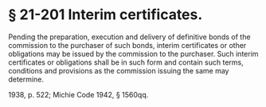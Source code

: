 # § 21-201 Interim certificates.

<p>Pending the preparation, execution and delivery of definitive bonds of the commission to the purchaser of such bonds, interim certificates or other obligations may be issued by the commission to the purchaser. Such interim certificates or obligations shall be in such form and contain such terms, conditions and provisions as the commission issuing the same may determine.</p><p>1938, p. 522; Michie Code 1942, § 1560qq.</p>